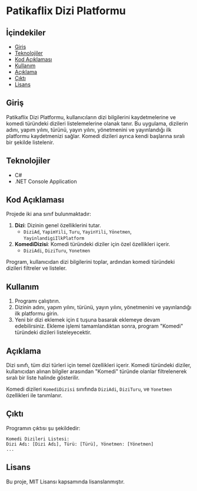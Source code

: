 
# Patikaflix Dizi Platformu

## İçindekiler
- [Giriş](#giriş)
- [Teknolojiler](#teknolojiler)
- [Kod Açıklaması](#kod-açıklaması)
- [Kullanım](#kullanım)
- [Açıklama](#açıklama)
- [Çıktı](#çıktı)
- [Lisans](#lisans)

## Giriş
Patikaflix Dizi Platformu, kullanıcıların dizi bilgilerini kaydetmelerine ve komedi türündeki dizileri listelemelerine olanak tanır. Bu uygulama, dizilerin adını, yapım yılını, türünü, yayın yılını, yönetmenini ve yayınlandığı ilk platformu kaydetmenizi sağlar. Komedi dizileri ayrıca kendi başlarına sıralı bir şekilde listelenir.

## Teknolojiler
- C#
- .NET Console Application

## Kod Açıklaması
Projede iki ana sınıf bulunmaktadır:
1. **Dizi**: Dizinin genel özelliklerini tutar.
    - `DiziAd`, `YapimYili`, `Turu`, `YayinYili`, `Yönetmen`, `YayinlandigiIlkPlatform`
2. **KomediDizisi**: Komedi türündeki diziler için özel özellikleri içerir.
    - `DiziAdi`, `DiziTuru`, `Yonetmen`

Program, kullanıcıdan dizi bilgilerini toplar, ardından komedi türündeki dizileri filtreler ve listeler.

## Kullanım
1. Programı çalıştırın.
2. Dizinin adını, yapım yılını, türünü, yayın yılını, yönetmenini ve yayınlandığı ilk platformu girin.
3. Yeni bir dizi eklemek için `E` tuşuna basarak eklemeye devam edebilirsiniz. Ekleme işlemi tamamlandıktan sonra, program "Komedi" türündeki dizileri listeleyecektir.

## Açıklama
Dizi sınıfı, tüm dizi türleri için temel özellikleri içerir. Komedi türündeki diziler, kullanıcıdan alınan bilgiler arasından "Komedi" türünde olanlar filtrelenerek sıralı bir liste halinde gösterilir.

Komedi dizileri `KomediDizisi` sınıfında `DiziAdi`, `DiziTuru`, ve `Yonetmen` özellikleri ile tanımlanır.

## Çıktı
Programın çıktısı şu şekildedir:

```
Komedi Dizileri Listesi:
Dizi Adı: [Dizi Adı], Türü: [Türü], Yönetmen: [Yönetmen]
...
```

## Lisans
Bu proje, MIT Lisansı kapsamında lisanslanmıştır.
